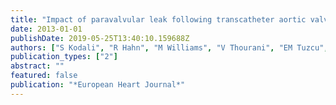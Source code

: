 ```yaml
---
title: "Impact of paravalvular leak following transcatheter aortic valve replacement on one-year mortality: analysis of the combined PARTNER cohorts"
date: 2013-01-01
publishDate: 2019-05-25T13:40:10.159688Z
authors: ["S Kodali", "R Hahn", "M Williams", "V Thourani", "EM Tuzcu", "L Svensson", "P Douglas", "M Alu", "T Mcandrew", "M Leon"]
publication_types: ["2"]
abstract: ""
featured: false
publication: "*European Heart Journal*"
---
```


